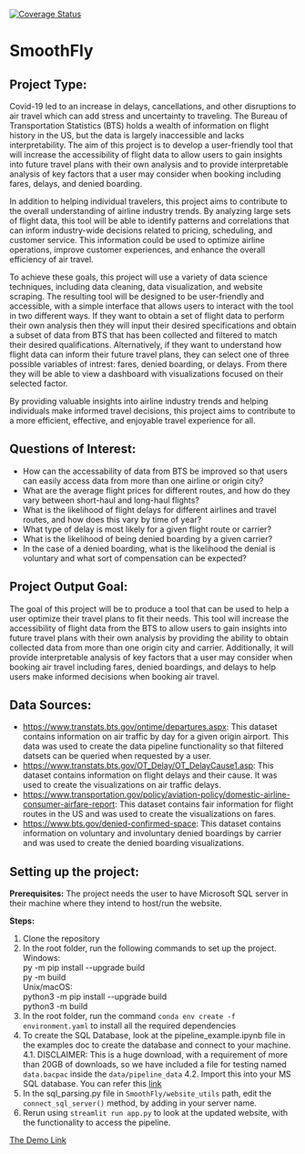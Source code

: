 [![Coverage Status](https://coveralls.io/repos/github/aadityarock2000/beat_the_crowd/badge.svg?branch=main)](https://coveralls.io/github/aadityarock2000/beat_the_crowd?branch=main)

# SmoothFly

## Project Type: 
Covid-19 led to an increase in delays, cancellations, and other disruptions to air travel which can add stress and uncertainty to traveling. The Bureau of Transportation Statistics (BTS) holds a wealth of information on flight history in the US, but the data is largely inaccessible and lacks interpretability. The aim of this project is to develop a user-friendly tool that will increase the accessibility of flight data to allow users to gain insights into future travel plans with their own analysis and to provide interpretable analysis of key factors that a user may consider when booking including fares, delays, and denied boarding. 

In addition to helping individual travelers, this project aims to contribute to the overall understanding of airline industry trends. By analyzing large sets of flight data, this tool will be able to identify patterns and correlations that can inform industry-wide decisions related to pricing, scheduling, and customer service. This information could be used to optimize airline operations, improve customer experiences, and enhance the overall efficiency of air travel.

To achieve these goals, this project will use a variety of data science techniques, including data cleaning, data visualization, and website scraping. The resulting tool will be designed to be user-friendly and accessible, with a simple interface that allows users to interact with the tool in two different ways. If they want to obtain a set of flight data to perform their own analysis then they will input their desired specifications and obtain a subset of data from BTS that has been collected and filtered to match their desired qualifications. Alternatively, if they want to understand how flight data can inform their future travel plans, they can select one of three possible variables of intrest: fares, denied boarding, or delays. From there they will be able to view a dashboard with visualizations focused on their selected factor. 

By providing valuable insights into airline industry trends and helping individuals make informed travel decisions, this project aims to contribute to a more efficient, effective, and enjoyable travel experience for all.

## Questions of Interest: 
* How can the accessability of data from BTS be improved so that users can easily access data from more than one airline or origin city? 
* What are the average flight prices for different routes, and how do they vary between short-haul and long-haul flights? 
* What is the likelihood of flight delays for different airlines and travel routes, and how does this vary by time of year?
* What type of delay is most likely for a given flight route or carrier? 
* What is the likelihood of being denied boarding by a given carrier? 
* In the case of a denied boarding, what is the likelihood the denial is voluntary and what sort of compensation can be expected? 

## Project Output Goal: 
The goal of this project will be to produce a tool that can be used to help a user optimize their travel plans to fit their needs. This tool will increase the accessibility of flight data from the BTS to allow users to gain insights into future travel plans with their own analysis by providing the ability to obtain collected data from more than one origin city and carrier. Additionally, it will provide interpretable analysis of key factors that a user may consider when booking air travel including fares, denied boardings, and delays to help users make informed decisions when booking air travel. 

## Data Sources: 
* https://www.transtats.bts.gov/ontime/departures.aspx: This dataset contains information on air traffic by day for a given origin airport. This data was used to create the data pipeline functionality so that filtered datsets can be queried when requested by a user. 
* https://www.transtats.bts.gov/OT_Delay/OT_DelayCause1.asp: This dataset contains information on flight delays and their cause. It was used to create the visualizations on air traffic delays. 
* https://www.transportation.gov/policy/aviation-policy/domestic-airline-consumer-airfare-report: This dataset contains fair information for flight routes in the US and was used to create the visualizations on fares. 
* https://www.bts.gov/denied-confirmed-space: This dataset contains information on voluntary and involuntary denied boardings by carrier and was used to create the denied boarding visualizations.  


## Setting up the project:

**Prerequisites:**
The project needs the user to have Microsoft SQL server in their machine where they intend to host/run the website. 

**Steps:**
1. Clone the repository
2. In the root folder, run the following commands to set up the project. <br> 
Windows:<br> 
py -m pip install --upgrade build<br> 
py -m build<br> 
Unix/macOS:<br> 
python3 -m pip install --upgrade build<br> 
python3 -m build
3. In the root folder, run the command `conda env create -f environment.yaml` to install all the required dependencies
4. To create the SQL Database, look at the pipeline_example.ipynb file in the examples doc to create the database and connect to your machine.
  4.1. DISCLAIMER: This is a huge download, with a requirement of more than 20GB of downloads, so we have included a file for testing named `data.bacpac` inside the `data/pipeline_data`
  4.2. Import this into your MS SQL database. You can refer this [link](https://www.geeksforgeeks.org/how-to-import-and-export-sql-server-database/)
5. In the sql_parsing.py file in `SmoothFly/website_utils` path, edit the `connect_sql_server()` method, by adding in your server name.
6. Rerun using `streamlit run app.py` to look at the updated website, with the functionality to access the pipeline.

[The Demo Link](https://drive.google.com/file/d/1h34JMwNn3Rb8nDR5FT85ysa6hXSOF8ay/view?usp=share_link)
